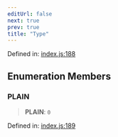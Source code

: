 ```yaml
---
editUrl: false
next: true
prev: true
title: "Type"
---
```


Defined in: [index.js:188](https://github.com/vasco-santos/hash-stream/blob/main/packages/streamer/src/index.js#L188)

## Enumeration Members

### PLAIN

> **PLAIN**: `0`

Defined in: [index.js:189](https://github.com/vasco-santos/hash-stream/blob/main/packages/streamer/src/index.js#L189)
